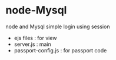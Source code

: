 # node-Mysql
node and Mysql
simple login using session
- ejs files : for view
- server.js : main 
- passport-config.js : for passport code
